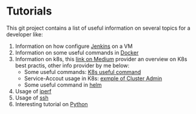 # Tutorials

This git project contains a list of useful information on several topics for a developer like:

1. Information on how configure  [Jenkins](Jenkins/README.md) on a VM
2. Information on some useful commands in [Docker](Docker-K8s/Docker.md)
3. Information on k8s, this [link on Medium](https://overcast.blog/13-kubernetes-configurations-you-should-know-in-2024-54eec72f307e) provider an overview on K8s best practis, other info provider by me below:
    - Some useful commands: [K8s useful command](Docker-K8s/K8s_useful_command.md)
    - Service-Accout usage in K8s: [exmple of Cluster Admin](Docker-K8s/cluster-admin.md)
    - Some useful command in [helm](Docker-K8s/helm.md)
4. Usage of [iperf](Generic-Linux/iperf.md)
5. Usage of [ssh](Generic-Linux/ssh_and_switchoff.md)
6. Interesting tutorial on [Python](Python/README.md)